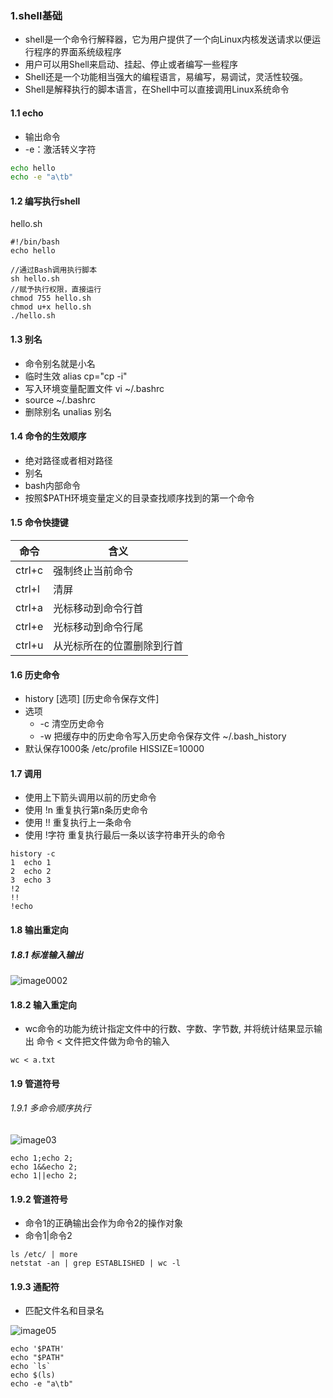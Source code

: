 ### 1.shell基础
+ shell是一个命令行解释器，它为用户提供了一个向Linux内核发送请求以便运行程序的界面系统级程序
+ 用户可以用Shell来启动、挂起、停止或者编写一些程序
+ Shell还是一个功能相当强大的编程语言，易编写，易调试，灵活性较强。
+ Shell是解释执行的脚本语言，在Shell中可以直接调用Linux系统命令

#### 1.1 echo #
+ 输出命令
+ -e：激活转义字符

```sh
echo hello
echo -e "a\tb"
```
#### 1.2 编写执行shell #
hello.sh

```
#!/bin/bash
echo hello
```

```
//通过Bash调用执行脚本
sh hello.sh
//赋予执行权限，直接运行
chmod 755 hello.sh
chmod u+x hello.sh
./hello.sh
```
#### 1.3 别名
+ 命令别名就是小名
+ 临时生效 alias cp="cp -i"
+ 写入环境变量配置文件 vi ~/.bashrc
+ source ~/.bashrc
+ 删除别名 unalias 别名
#### 1.4 命令的生效顺序
+ 绝对路径或者相对路径
+ 别名
+ bash内部命令
+ 按照$PATH环境变量定义的目录查找顺序找到的第一个命令
#### 1.5 命令快捷键 

命令 | 含义
---|---
ctrl+c | 强制终止当前命令
ctrl+l | 清屏
ctrl+a | 光标移动到命令行首
ctrl+e | 光标移动到命令行尾
ctrl+u | 从光标所在的位置删除到行首
#### 1.6 历史命令
+ history [选项] [历史命令保存文件]
+ 选项
  + -c 清空历史命令
  + -w 把缓存中的历史命令写入历史命令保存文件 ~/.bash_history
+ 默认保存1000条 /etc/profile HISSIZE=10000
#### 1.7 调用
+ 使用上下箭头调用以前的历史命令
+ 使用 !n 重复执行第n条历史命令
+ 使用 !! 重复执行上一条命令
+ 使用 !字符 重复执行最后一条以该字符串开头的命令


```
history -c
1  echo 1
2  echo 2
3  echo 3
!2
!!
!echo

```
#### 1.8 输出重定向
##### 1.8.1 标准输入输出

![image0002](http://m.qpic.cn/psc?/V52J64qB1LA3XS0OcHIY3uJDgi3mLpVe/ruAMsa53pVQWN7FLK88i5lRvTWmiwvp0qX8wPiEUKj.EN3SXtfP8e.Mq1JzJ8FCYsDdl*49T98uL3POr0y*YW3Zp1yKGbVucaDfJYmrDeMk!/mnull&bo=FgTyAQAAAAADB8M!&rf=photolist&t=5)

#### 1.8.2 输入重定向
+ wc命令的功能为统计指定文件中的行数、字数、字节数, 并将统计结果显示输出
命令 < 文件把文件做为命令的输入

```
wc < a.txt
```
#### 1.9 管道符号
###### 1.9.1 多命令顺序执行 

![image03](http://m.qpic.cn/psc?/V52J64qB1LA3XS0OcHIY3uJDgi3mLpVe/45NBuzDIW489QBoVep5mcQ8EmKQ*IQnk*W6PknhAxswRT.dfknjRvT.VmNOHdXbpPtuKc0g2W0tehF3QHExPfK1TXBOWC42WNNXjL4r6Lc8!/b&bo=XQSdAAAAAAADF*Y!&rf=viewer_4)
```
echo 1;echo 2;
echo 1&&echo 2;
echo 1||echo 2;
```
#### 1.9.2 管道符号
+ 命令1的正确输出会作为命令2的操作对象
+ 命令1|命令2

```
ls /etc/ | more
netstat -an | grep ESTABLISHED | wc -l
```

#### 1.9.3 通配符
+ 匹配文件名和目录名

![image05](http://m.qpic.cn/psc?/V52J64qB1LA3XS0OcHIY3uJDgi3mLpVe/ruAMsa53pVQWN7FLK88i5q802F.YMTaW5RKsn6IWkpL7lbZbpFuWzJ4UeTqnpjEo2OJLRnCKzxnLNTbIV2*fzHzYjZ8JAdXlK9rp9Kieirg!/mnull&bo=rwMsAgAAAAADB6A!&rf=photolist&t=5)


```
echo '$PATH'
echo "$PATH"
echo `ls`
echo $(ls)
echo -e "a\tb"
```






